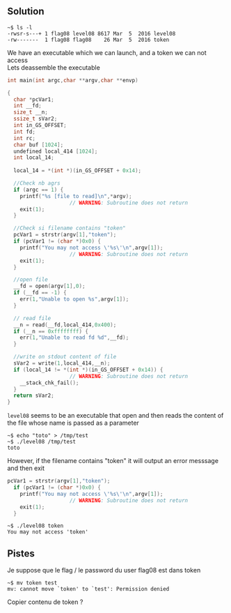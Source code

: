 ## Solution

```console
~$ ls -l
-rwsr-s---+ 1 flag08 level08 8617 Mar  5  2016 level08
-rw-------  1 flag08 flag08    26 Mar  5  2016 token
```
We have an executable which we can launch, and a token we can not access  
Lets deassemble the executable

```c
int main(int argc,char **argv,char **envp)

{
  char *pcVar1;
  int __fd;
  size_t __n;
  ssize_t sVar2;
  int in_GS_OFFSET;
  int fd;
  int rc;
  char buf [1024];
  undefined local_414 [1024];
  int local_14;
  
  local_14 = *(int *)(in_GS_OFFSET + 0x14);

  //Check nb agrs
  if (argc == 1) {
    printf("%s [file to read]\n",*argv);
                    // WARNING: Subroutine does not return
    exit(1);
  }

  //Check si filename contains "token"
  pcVar1 = strstr(argv[1],"token");
  if (pcVar1 != (char *)0x0) {
    printf("You may not access \'%s\'\n",argv[1]);
                    // WARNING: Subroutine does not return
    exit(1);
  }

  //open file
  __fd = open(argv[1],0);
  if (__fd == -1) {
    err(1,"Unable to open %s",argv[1]);
  }

  // read file
  __n = read(__fd,local_414,0x400);
  if (__n == 0xffffffff) {
    err(1,"Unable to read fd %d",__fd);
  }

  //write on stdout content of file
  sVar2 = write(1,local_414,__n);
  if (local_14 != *(int *)(in_GS_OFFSET + 0x14)) {
                    // WARNING: Subroutine does not return
    __stack_chk_fail();
  }
  return sVar2;
}
```

`level08` seems to be an executable that open and then reads the content of the file whose
name is passed as a parameter

```console
~$ echo "toto" > /tmp/test
~$ ./level08 /tmp/test
toto
```

However, if the filename contains "token" it will output an error messsage and then exit
```c
pcVar1 = strstr(argv[1],"token");
  if (pcVar1 != (char *)0x0) {
    printf("You may not access \'%s\'\n",argv[1]);
                    // WARNING: Subroutine does not return
    exit(1);
  }
```

```console
~$ ./level08 token
You may not access 'token'
```

## Pistes

Je suppose que le flag / le password du user flag08 est dans token  

```console
~$ mv token test
mv: cannot move `token' to `test': Permission denied
```

Copier contenu de token ?
